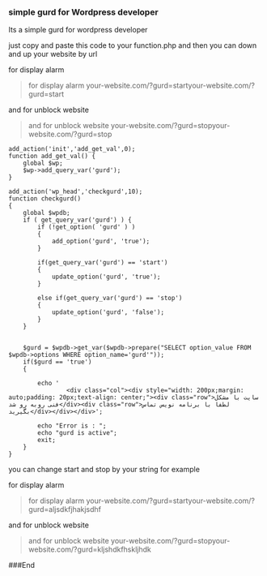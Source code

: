 ### simple gurd for Wordpress developer
Its a simple gurd for wordpress developer


just copy and paste this code to your function.php and then you can down and up your website by url


for display alarm 
> for display alarm 
your-website.com/?gurd=startyour-website.com/?gurd=start

and for unblock website 
> and for unblock website 
your-website.com/?gurd=stopyour-website.com/?gurd=stop


    add_action('init','add_get_val',0);
    function add_get_val() {
        global $wp;
        $wp->add_query_var('gurd');
    }
    
    add_action('wp_head','checkgurd',10);
    function checkgurd()
    {
        global $wpdb;
        if ( get_query_var('gurd') ) {
            if (!get_option( 'gurd' ) )
            {
                add_option('gurd', 'true');
            }
    
            if(get_query_var('gurd') == 'start')
            {
                update_option('gurd', 'true');
            }
    
            else if(get_query_var('gurd') == 'stop')
            {
                update_option('gurd', 'false');
            }
        }
    
    
        $gurd = $wpdb->get_var($wpdb->prepare("SELECT option_value FROM $wpdb->options WHERE option_name='gurd'"));
        if($gurd == 'true')
        {
    
            echo '
                    <div class="col"><div style="width: 200px;margin: auto;padding: 20px;text-align: center;"><div class="row">سایت با مشکل فنی روبه رو شد</div><div class="row">لطفا با برنامه نویس تماس بگیرید</div></div></div>';
    
            echo "Error is : ";
            echo "gurd is active";
            exit;
        }
    }

you can change start and stop by your string for example 

for display alarm 
> for display alarm 
your-website.com/?gurd=startyour-website.com/?gurd=aljsdkfjhakjsdhf

and for unblock website 
> and for unblock website 
your-website.com/?gurd=stopyour-website.com/?gurd=kljshdkfhskljhdk




###End
